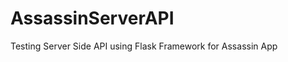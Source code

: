 AssassinServerAPI
=================

Testing Server Side API using Flask Framework for Assassin App
